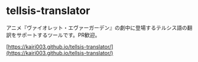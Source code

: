 # tellsis-translator

アニメ『ヴァイオレット・エヴァーガーデン』の劇中に登場するテルシス語の翻訳をサポートするツールです。PR歓迎。

[https://kairi003.github.io/tellsis-translator/](https://kairi003.github.io/tellsis-translator/)
